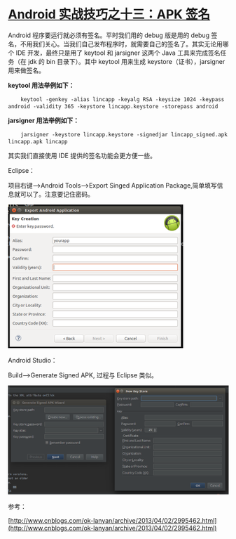 # [Android 实战技巧之十三：APK 签名](http://blog.csdn.net/lincyang/article/details/44017651)

Android 程序要运行就必须有签名。平时我们用的 debug 版是用的 debug 签名，不用我们关心。当我们自己发布程序时，就需要自己的签名了。其实无论用哪个 IDE 开发，最终只是用了 keytool 和 jarsigner 这两个 Java 工具来完成签名任务（在 jdk 的 bin 目录下）。其中 keytool 用来生成 keystore（证书），jarsigner 用来做签名。 

**keytool 用法举例如下：**

```
    keytool -genkey -alias lincapp -keyalg RSA -keysize 1024 -keypass android -validity 365 -keystore lincapp.keystore -storepass android
```

**jarsigner 用法举例如下：**

```
    jarsigner -keystore lincapp.keystore -signedjar lincapp_signed.apk lincapp.apk lincapp
```

其实我们直接使用 IDE 提供的签名功能会更方便一些。 

Eclipse： 

项目右键—>Android Tools—>Export Singed Application Package,简单填写信息就可以了。注意要记住密码。 

![fig.1](images/13-1.png)

Android Studio： 

Build—>Generate Signed APK, 过程与 Eclipse 类似。 

![fig.2](images/13-2.png)

参考： 

[http://www.cnblogs.com/ok-lanyan/archive/2013/04/02/2995462.html](http://www.cnblogs.com/ok-lanyan/archive/2013/04/02/2995462.html)

